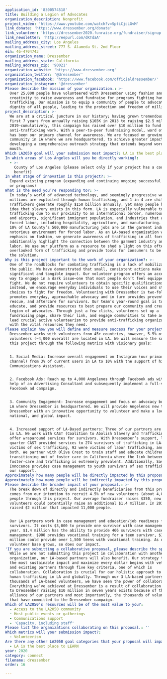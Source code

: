 ```yaml
---
application_id: '8300574518'
title: Building a Legion of Advocates
organization_description: Nonprofit
project_video: 'https://www.youtube.com/watch?v=SptiCjcLGvM'
link_donate: 'https://www.dressember.org/donate'
link_volunteer: 'https://dressember2020.funraise.org/fundraiser/signup'
link_newsletter: 'http://eepurl.com/dKTdaA'
mailing_address_city: Los Angeles
mailing_address_street: 777 S. Alameda St. 2nd Floor
ein: 46-4704743
organization_name: Dressember
mailing_address_state: California
mailing_address_zip: '90021'
organization_website: 'https://www.dressember.org'
organization_twitter: '@dressember'
organization_facebook: 'https://www.facebook.com/officialdressember/'
organization_instagram: '@dressember'
Please describe the mission of your organization.: >-
  Over 25,000 people have volunteered with Dressember using fashion and
  creativity to raise awareness and fundraise for programs fighting human
  trafficking. Our mission is to equip a community of people to advocate for the
  dignity of all people, leading to the protection and freedom of millions.
project_description: >-
  We are at a critical juncture in our history; having grown tremendously in our
  first 7 years from annually raising $165K in 2013 to raising $2.5 million in
  2019—cumulatively, this campaign has raised over $10 million to fund
  anti-trafficking work. With a peer-to-peer fundraising model, word of mouth
  has been our primary channel for awareness. We are focused on growing our
  community in LA where we are headquartered, to achieve greater impact by
  developing a comprehensive outreach strategy that extends beyond word of
  mouth.
Which LA2050 goal will your submission most impact?: LA is the best place to CONNECT
In which areas of Los Angeles will you be directly working?:
  - >-
    County of Los Angeles (please select only if your project has a countywide
    benefit)
In what stage of innovation is this project?: >-
  Expand existing program (expanding and continuing ongoing successful projects
  or programs)
What is the need you’re responding to?: >-
  In today’s world of advanced technology, and seemingly progressive worldviews,
  millions are exploited through human trafficking, and 1 in 4 are children.
  Traffickers generate roughly $150 billion annually, yet many people have no
  idea that slavery exists in this form. LA is especially vulnerable to
  trafficking due to our proximity to an international border, numerous ports
  and airports, significant immigrant population, and industries that attract
  forced labor, including hospitality, agriculture, and manufacturing. Nearly
  10% of LA County’s 500,000 manufacturing jobs are in the garment industry, a
  notorious environment for forced labor. As an LA-based organization with an
  emphasis on fashion, we generate awareness of trafficking in all forms and
  additionally highlight the connection between the garment industry and forced
  labor. We use our platform as a resource to shed a light on this often
  overlooked form of trafficking and provide tools for consumers to be part of
  the solution.
Why is this project important to the work of your organization?: >-
  One of the roadblocks for combating trafficking is a lack of mobilization from
  the public. We have demonstrated that small, consistent actions make a
  significant and tangible impact. Our volunteer program offers an accessible
  way to engage in a dark issue—one that most people don’t feel equipped to
  fight. We do not require volunteers to obtain specific qualifications,
  instead, we encourage everyday individuals to use their voices and style
  choices to fight for freedom. Volunteering with Dressember is two-fold; it
  promotes everyday, approachable advocacy and in turn provides prevention,
  rescue, and aftercare for survivors. Our team’s year-round goal is to equip,
  educate, and provide resources to best prepare our community and create a
  legion of advocates. Through just a few clicks, volunteers set up a
  fundraising page, share their link, and engage communities to take action. We
  lead crucial active volunteerism to provide anti-trafficking organizations
  with the vital resources they need.
Please explain how you will define and measure success for your project.: >-
  Dressember works with volunteers from 45+ countries, however, 5.5% of
  volunteers (~4,000 overall) are located in LA. We will measure the success of
  this project through the following metrics with visionary goals:


  1. Social Media: Increase overall engagement on Instagram (our primary
  channel) from 3% of current users in LA to 10% with the support of hiring a
  Communications Assistant. 


  2. Facebook Ads: Reach up to 4,000 Angelenos through Facebook ads with the
  help of an Advertising Consultant and subsequently implement a full-scale
  Facebook ad campaign.


  3. Community Engagement: Increase engagement and focus on advocacy building in
  LA where Dressember is headquartered. We will provide Angelenos new to
  Dressember with an innovative opportunity to volunteer and make a local,
  national, and global impact. 


  4. Increased support of LA-Based partners: Three of our partners are located
  in LA. We work with CAST (Coalition to Abolish Slavery and Trafficking) to
  offer wraparound services for survivors. With Dressember’s support, last
  quarter CAST provided services to 274 survivors of trafficking in LA— 118 were
  victims of sex trafficking, 92 were victims of labor trafficking, and 28 were
  both. We partner with Olive Crest to train staff and educate children
  transitioning out of foster care in California where the link between
  foster-care and trafficking is extremely prevalent. Additionally, Saving
  Innocence provides case management to youth survivors of sex trafficking with
  our support.
Approximately how many people will be directly impacted by this proposal?: '4000'
Approximately how many people will be indirectly impacted by this proposal?: '11000'
Please describe the broader impact of your proposal.: >-
  The break down of directly and indirectly beneficiaries from this project
  comes from our intention to recruit 4.5% of new volunteers (about 4,000)
  people through this project. Our average fundraiser raises $350, new
  volunteers could potentially raise an additional $1.4 million. In 2018/19, we
  raised $2 million that impacted 11,000 people. 


  Our LA partners work in case management and education/job readiness for
  survivors. It costs $3,000 to provide one survivor with case management for a
  year. $1.4 million has the ability to provide 466 survivors with case
  management. $900 provides vocational training for a teen survivor, $1.4
  million could provide over 1,500 teens with vocational training. As our
  volunteer base grows, so does our impact.
'If you are submitting a collaborative proposal, please describe the specific role of partner organizations in the project.': >-
  While we are not submitting this project in collaboration with another
  organization, our LA-based partners will also benefit. Our strategy to ensure
  the most sustainable impact and maximize every dollar begins with vetting new
  and existing partners through five key criteria, one of which is
  collaboration. Collaboration is crucial for our holistic approach to combating
  human trafficking in LA and globally. Through our 3 LA-based partners and
  thousands of LA-based volunteers, we have seen the power of collaboration.
  Everything we’ve achieved at Dressember is a result of collaboration. The road
  to Dressember raising $10 million in seven years exists because of the
  alliance of our partners and most importantly, the thousands of volunteers
  that have committed to the Dressember campaign.
Which of LA2050’s resources will be of the most value to you?:
  - Access to the LA2050 community
  - Host public events or gatherings
  - Communications support
  - 'Capacity, including staff'
Please list the organizations collaborating on this proposal.: ''
Which metrics will your submission impact?:
  - Volunteerism
Are there any other LA2050 goal categories that your proposal will impact?:
  - LA is the best place to LEARN
year: 2020
category: connect
filename: dressember
order: 16

---
```

